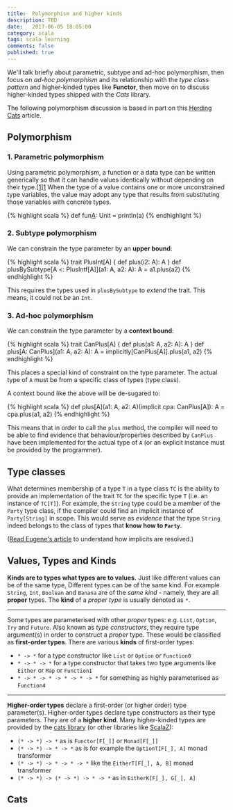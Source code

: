 ```yaml
---
title:  Polymorphism and higher kinds
description: TBD
date:   2017-06-05 18:05:00
category: scala
tags: scala learning
comments: false
published: true
---
```


We'll talk briefly about parametric, subtype and ad-hoc polymorphism, then focus on _ad-hoc polymorphism_ and its relationship with the _type class pattern_ and higher-kinded types like **Functor**, then move on to discuss higher-kinded types shipped with the _Cats_ library.



The following polymorphism discussion is based in part on this [Herding Cats](http://eed3si9n.com/herding-cats/polymorphism.html) article.

## Polymorphism
### 1. Parametric polymorphism

Using parametric polymorphism, a function or a data type can be written generically so that it can handle values identically without depending on their type.[[1]][1] When the type of a value contains one or more unconstrained type variables, the value may adopt any type that results from substituting those variables with concrete types.

{% highlight scala %}
  def fun[A](a:A): Unit = println(a)
{% endhighlight %}

### 2. Subtype polymorphism

We can constrain the type parameter by an **upper bound**: 

{% highlight scala %}
trait PlusInt[A] {
  def plus(i2: A): A
}
def plusBySubtype[A <: PlusIntf[A]](a1: A, a2: A): A =
  a1.plus(a2)
{% endhighlight %}

This requires the types used in `plusBySubtype` to _extend_ the trait. This means, it could not _be_ an `Int`.

### 3. Ad-hoc polymorphism

We can constrain the type parameter by a **context bound**: 

{% highlight scala %}
trait CanPlus[A] {
  def plus(a1: A, a2: A): A
}
def plus[A: CanPlus](a1: A, a2: A): A =
  implicitly[CanPlus[A]].plus(a1, a2)
{% endhighlight %}

This places a special kind of constraint on the type parameter. The actual type of `A` must be from a specific class of types (type class).

A context bound like the above will be de-sugared to:

{% highlight scala %}
def plus[A](a1: A, a2: A)(implicit cpa: CanPlus[A]): A =
  cpa.plus(a1, a2)
{% endhighlight %}

This means that in order to call the `plus` method, the compiler will need to be able to find evidence that behaviour/properties described by `CanPlus` have been implemented for the actual type of `A` (or an explicit instance must be provided by the programmer).

## Type classes

What determines membership of a type `T` in a type class `TC` is the ability to provide an implementation of the trait `TC` for the specific type `T` (i.e. an instance of `TC[T]`). For example, the `String` type could be a member of the `Party` type class, if the compiler could find an implicit instance of `Party[String]` in scope. This would serve as _evidence_ that the type `String` indeed belongs to the class of types that __know how to `Party`__.

([Read Eugene's article](http://eed3si9n.com/revisiting-implicits-without-import-tax) to understand how implicits are resolved.)

## Values, Types and Kinds

**Kinds are to types what types are to values.** Just like different values can be of the same type, Different types can be of the same kind. For example `String`, `Int`, `Boolean` and `Banana` are of the _same kind_ - namely, they are all **proper** types. The **kind** of a _proper type_ is usually denoted as `*`.

-----

Some types are parameterised with other _proper_ types: e.g. `List`, `Option`, `Try` and `Future`. Also known as _type constructors_, they require type argument(s) in order to construct a _proper_ type. These would be classified as **first-order types**. There are various **kinds** of first-order types: 
 - `* -> *` for a type constructor like `List` or `Option` or `Function0`
 - `* -> * -> *` for a type constructor that takes two type arguments like `Either` or `Map` or `Function1`
 - `* -> * -> * -> * -> * -> *` for something as highly parameterised as `Function4`

-----

**Higher-order types** declare a first-order (or higher order) type parameter(s). Higher-order types declare type constructors as their type parameters. They are of a **higher kind**. Many higher-kinded types are provided by the [cats library][2] (or other libraries like [ScalaZ][3]):
 - `(* -> *) -> *` as is `Functor[F[_]]` or `Monad[F[_]]`
 - `(* -> *) -> * -> *` as is for example the `OptionT[F[_], A]` monad transformer
 - `(* -> *) -> * -> * -> *` like the `EitherT[F[_], A, B]` monad transformer
 - `(* -> *) -> (* -> *) -> * -> *` as in `EitherK[F[_], G[_], A]`

## Cats

[1]: https://en.wikipedia.org/wiki/Parametric_polymorphism#CITEREFPierce2002
[2]: http://typelevel.org/cats/
[3]: http://scalaz.github.io/scalaz/

